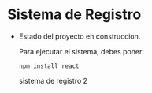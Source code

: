 <h1>Sistema de Registro</h1>

- Estado del proyecto en construccion.

  Para ejecutar el sistema, debes poner:

  ```npm install react```

  sistema de registro 2

